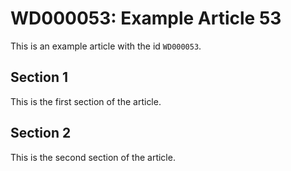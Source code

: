 # WD000053: Example Article 53

This is an example article with the id `WD000053`.

## Section 1

This is the first section of the article.

## Section 2

This is the second section of the article.
